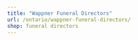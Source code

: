 ```yaml
---
title: "Wappner Funeral Directors"
url: /ontario/wappner-funeral-directors/
shop: funeral directors
---
```

